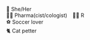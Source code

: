  🌈 She/Her ⠀⠀⠀  ⠀⠀⠀⠀⠀⠀⠀⠀⠀⠀⠀⠀⠀⠀⠀    
 👩‍🔬 Pharma(cist/cologist)⠀ 
 👩‍💻 R     ⠀⠀⠀⠀⠀⠀      
 ⚽ Soccer lover  
 🐈 Cat petter
